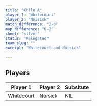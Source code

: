 ```yaml
---
title: "Chile A"
player_1: "Whitecourt"
player_2: "Noisick"
match_difference: "2-0"
map_difference: "6-2"
sheet: "silver"
status: "Relegated"
team_slug: ""
excerpt: "Whitecourt and Noisick"

---
```

## Players

| Player 1 | Player 2 | Subsitute |
| -- | -- | -- |
| Whitecourt | Noisick | NIL |
